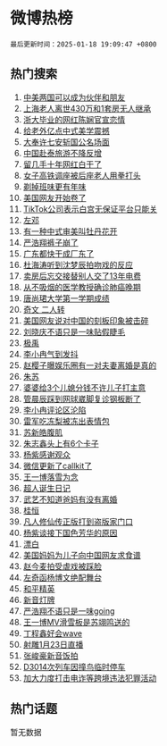 # 微博热榜

`最后更新时间：2025-01-18 19:09:47 +0800`

## 热门搜索

1. [中美两国可以成为伙伴和朋友](https://m.weibo.cn/search?containerid=100103type%3D1%26t%3D10%26q%3D%23%E4%B8%AD%E7%BE%8E%E4%B8%A4%E5%9B%BD%E5%8F%AF%E4%BB%A5%E6%88%90%E4%B8%BA%E4%BC%99%E4%BC%B4%E5%92%8C%E6%9C%8B%E5%8F%8B%23&stream_entry_id=51&isnewpage=1&extparam=seat%3D1%26cate%3D10103%26dgr%3D0%26filter_type%3Drealtimehot%26stream_entry_id%3D51%26c_type%3D51%26q%3D%2523%25E4%25B8%25AD%25E7%25BE%258E%25E4%25B8%25A4%25E5%259B%25BD%25E5%258F%25AF%25E4%25BB%25A5%25E6%2588%2590%25E4%25B8%25BA%25E4%25BC%2599%25E4%25BC%25B4%25E5%2592%258C%25E6%259C%258B%25E5%258F%258B%2523%26pos%3D0%26display_time%3D1737198586%26pre_seqid%3D17371985860850118870776)
1. [上海老人离世430万和1套房无人继承](https://m.weibo.cn/search?containerid=100103type%3D1%26t%3D10%26q%3D%23%E4%B8%8A%E6%B5%B7%E8%80%81%E4%BA%BA%E7%A6%BB%E4%B8%96430%E4%B8%87%E5%92%8C1%E5%A5%97%E6%88%BF%E6%97%A0%E4%BA%BA%E7%BB%A7%E6%89%BF%23&stream_entry_id=31&isnewpage=1&extparam=seat%3D1%26dgr%3D0%26realpos%3D1%26c_type%3D31%26flag%3D2%26pos%3D0%26cate%3D5001%26lcate%3D5001%26stream_entry_id%3D31%26band_rank%3D1%26q%3D%2523%25E4%25B8%258A%25E6%25B5%25B7%25E8%2580%2581%25E4%25BA%25BA%25E7%25A6%25BB%25E4%25B8%2596430%25E4%25B8%2587%25E5%2592%258C1%25E5%25A5%2597%25E6%2588%25BF%25E6%2597%25A0%25E4%25BA%25BA%25E7%25BB%25A7%25E6%2589%25BF%2523%26filter_type%3Drealtimehot%26display_time%3D1737198586%26pre_seqid%3D17371985860850118870776)
1. [浙大毕业的网红陈娴官宣恋情](https://m.weibo.cn/search?containerid=100103type%3D1%26t%3D10%26q%3D%23%E6%B5%99%E5%A4%A7%E6%AF%95%E4%B8%9A%E7%9A%84%E7%BD%91%E7%BA%A2%E9%99%88%E5%A8%B4%E5%AE%98%E5%AE%A3%E6%81%8B%E6%83%85%23&stream_entry_id=31&isnewpage=1&extparam=seat%3D1%26dgr%3D0%26realpos%3D2%26c_type%3D31%26flag%3D1%26pos%3D1%26cate%3D5001%26lcate%3D5001%26stream_entry_id%3D31%26band_rank%3D2%26q%3D%2523%25E6%25B5%2599%25E5%25A4%25A7%25E6%25AF%2595%25E4%25B8%259A%25E7%259A%2584%25E7%25BD%2591%25E7%25BA%25A2%25E9%2599%2588%25E5%25A8%25B4%25E5%25AE%2598%25E5%25AE%25A3%25E6%2581%258B%25E6%2583%2585%2523%26filter_type%3Drealtimehot%26display_time%3D1737198586%26pre_seqid%3D17371985860850118870776)
1. [给老外亿点中式美学震撼](https://m.weibo.cn/search?containerid=100103type%3D1%26t%3D10%26q%3D%23%E7%BB%99%E8%80%81%E5%A4%96%E4%BA%BF%E7%82%B9%E4%B8%AD%E5%BC%8F%E7%BE%8E%E5%AD%A6%E9%9C%87%E6%92%BC%23&stream_entry_id=31&isnewpage=1&extparam=seat%3D1%26dgr%3D0%26realpos%3D3%26c_type%3D31%26flag%3D0%26pos%3D2%26cate%3D5001%26lcate%3D5001%26stream_entry_id%3D31%26band_rank%3D3%26q%3D%2523%25E7%25BB%2599%25E8%2580%2581%25E5%25A4%2596%25E4%25BA%25BF%25E7%2582%25B9%25E4%25B8%25AD%25E5%25BC%258F%25E7%25BE%258E%25E5%25AD%25A6%25E9%259C%2587%25E6%2592%25BC%2523%26filter_type%3Drealtimehot%26display_time%3D1737198586%26pre_seqid%3D17371985860850118870776)
1. [大奉许七安斩国公名场面](https://m.weibo.cn/search?containerid=100103type%3D1%26t%3D10%26q%3D%23%E5%A4%A7%E5%A5%89%E8%AE%B8%E4%B8%83%E5%AE%89%E6%96%A9%E5%9B%BD%E5%85%AC%E5%90%8D%E5%9C%BA%E9%9D%A2%23&stream_entry_id=31&isnewpage=1&extparam=seat%3D1%26dgr%3D0%26adid%3D273203%26filter_type%3Drealtimehot%26c_type%3D31%26band_rank%3D4%26cate%3D5001%26lcate%3D5001%26is_ad_pos%3D1%26stream_entry_id%3D31%26q%3D%2523%25E5%25A4%25A7%25E5%25A5%2589%25E8%25AE%25B8%25E4%25B8%2583%25E5%25AE%2589%25E6%2596%25A9%25E5%259B%25BD%25E5%2585%25AC%25E5%2590%258D%25E5%259C%25BA%25E9%259D%25A2%2523%26pos%3D3%26display_time%3D1737198586%26pre_seqid%3D17371985860850118870776)
1. [中国赴泰旅游不降反增](https://m.weibo.cn/search?containerid=100103type%3D1%26t%3D10%26q%3D%23%E4%B8%AD%E5%9B%BD%E8%B5%B4%E6%B3%B0%E6%97%85%E6%B8%B8%E4%B8%8D%E9%99%8D%E5%8F%8D%E5%A2%9E%23&stream_entry_id=31&isnewpage=1&extparam=seat%3D1%26dgr%3D0%26realpos%3D4%26c_type%3D31%26flag%3D2%26pos%3D4%26cate%3D5001%26lcate%3D5001%26stream_entry_id%3D31%26band_rank%3D4%26q%3D%2523%25E4%25B8%25AD%25E5%259B%25BD%25E8%25B5%25B4%25E6%25B3%25B0%25E6%2597%2585%25E6%25B8%25B8%25E4%25B8%258D%25E9%2599%258D%25E5%258F%258D%25E5%25A2%259E%2523%26filter_type%3Drealtimehot%26display_time%3D1737198586%26pre_seqid%3D17371985860850118870776)
1. [留几手十年网红白干了](https://m.weibo.cn/search?containerid=100103type%3D1%26t%3D10%26q%3D%E7%95%99%E5%87%A0%E6%89%8B%E5%8D%81%E5%B9%B4%E7%BD%91%E7%BA%A2%E7%99%BD%E5%B9%B2%E4%BA%86&stream_entry_id=31&isnewpage=1&extparam=seat%3D1%26dgr%3D0%26realpos%3D5%26c_type%3D31%26flag%3D2%26pos%3D5%26cate%3D5001%26lcate%3D5001%26stream_entry_id%3D31%26band_rank%3D5%26q%3D%25E7%2595%2599%25E5%2587%25A0%25E6%2589%258B%25E5%258D%2581%25E5%25B9%25B4%25E7%25BD%2591%25E7%25BA%25A2%25E7%2599%25BD%25E5%25B9%25B2%25E4%25BA%2586%26filter_type%3Drealtimehot%26display_time%3D1737198586%26pre_seqid%3D17371985860850118870776)
1. [女子高铁调座被后座老人用拳打头](https://m.weibo.cn/search?containerid=100103type%3D1%26t%3D10%26q%3D%23%E5%A5%B3%E5%AD%90%E9%AB%98%E9%93%81%E8%B0%83%E5%BA%A7%E8%A2%AB%E5%90%8E%E5%BA%A7%E8%80%81%E4%BA%BA%E7%94%A8%E6%8B%B3%E6%89%93%E5%A4%B4%23&stream_entry_id=31&isnewpage=1&extparam=seat%3D1%26dgr%3D0%26realpos%3D6%26c_type%3D31%26flag%3D0%26pos%3D6%26cate%3D5001%26lcate%3D5001%26stream_entry_id%3D31%26band_rank%3D6%26q%3D%2523%25E5%25A5%25B3%25E5%25AD%2590%25E9%25AB%2598%25E9%2593%2581%25E8%25B0%2583%25E5%25BA%25A7%25E8%25A2%25AB%25E5%2590%258E%25E5%25BA%25A7%25E8%2580%2581%25E4%25BA%25BA%25E7%2594%25A8%25E6%258B%25B3%25E6%2589%2593%25E5%25A4%25B4%2523%26filter_type%3Drealtimehot%26display_time%3D1737198586%26pre_seqid%3D17371985860850118870776)
1. [剃掉班味更有年味](https://m.weibo.cn/search?containerid=100103type%3D1%26t%3D10%26q%3D%23%E5%89%83%E6%8E%89%E7%8F%AD%E5%91%B3%E6%9B%B4%E6%9C%89%E5%B9%B4%E5%91%B3%23&stream_entry_id=31&isnewpage=1&extparam=seat%3D1%26dgr%3D0%26adid%3D272777%26filter_type%3Drealtimehot%26c_type%3D31%26band_rank%3D7%26cate%3D5001%26lcate%3D5001%26is_ad_pos%3D1%26stream_entry_id%3D31%26pos%3D7%26q%3D%2523%25E5%2589%2583%25E6%258E%2589%25E7%258F%25AD%25E5%2591%25B3%25E6%259B%25B4%25E6%259C%2589%25E5%25B9%25B4%25E5%2591%25B3%2523%26topic_ad%3D1%26display_time%3D1737198586%26pre_seqid%3D17371985860850118870776)
1. [美国网友开始卷了](https://m.weibo.cn/search?containerid=100103type%3D1%26t%3D10%26q%3D%23%E7%BE%8E%E5%9B%BD%E7%BD%91%E5%8F%8B%E5%BC%80%E5%A7%8B%E5%8D%B7%E4%BA%86%23&stream_entry_id=31&isnewpage=1&extparam=seat%3D1%26dgr%3D0%26realpos%3D7%26c_type%3D31%26flag%3D0%26pos%3D8%26cate%3D5001%26lcate%3D5001%26stream_entry_id%3D31%26band_rank%3D7%26q%3D%2523%25E7%25BE%258E%25E5%259B%25BD%25E7%25BD%2591%25E5%258F%258B%25E5%25BC%2580%25E5%25A7%258B%25E5%258D%25B7%25E4%25BA%2586%2523%26filter_type%3Drealtimehot%26display_time%3D1737198586%26pre_seqid%3D17371985860850118870776)
1. [TikTok公司表示白宫无保证平台只能关](https://m.weibo.cn/search?containerid=100103type%3D1%26t%3D10%26q%3D%23TikTok%E5%85%AC%E5%8F%B8%E8%A1%A8%E7%A4%BA%E7%99%BD%E5%AE%AB%E6%97%A0%E4%BF%9D%E8%AF%81%E5%B9%B3%E5%8F%B0%E5%8F%AA%E8%83%BD%E5%85%B3%23&stream_entry_id=31&isnewpage=1&extparam=seat%3D1%26dgr%3D0%26realpos%3D8%26c_type%3D31%26flag%3D0%26pos%3D9%26cate%3D5001%26lcate%3D5001%26stream_entry_id%3D31%26band_rank%3D8%26q%3D%2523TikTok%25E5%2585%25AC%25E5%258F%25B8%25E8%25A1%25A8%25E7%25A4%25BA%25E7%2599%25BD%25E5%25AE%25AB%25E6%2597%25A0%25E4%25BF%259D%25E8%25AF%2581%25E5%25B9%25B3%25E5%258F%25B0%25E5%258F%25AA%25E8%2583%25BD%25E5%2585%25B3%2523%26filter_type%3Drealtimehot%26display_time%3D1737198586%26pre_seqid%3D17371985860850118870776)
1. [左邓](https://m.weibo.cn/search?containerid=100103type%3D1%26t%3D10%26q%3D%E5%B7%A6%E9%82%93&stream_entry_id=31&isnewpage=1&extparam=seat%3D1%26dgr%3D0%26realpos%3D9%26c_type%3D31%26flag%3D1%26pos%3D10%26cate%3D5001%26lcate%3D5001%26stream_entry_id%3D31%26band_rank%3D9%26q%3D%25E5%25B7%25A6%25E9%2582%2593%26filter_type%3Drealtimehot%26display_time%3D1737198586%26pre_seqid%3D17371985860850118870776)
1. [有一种中式审美叫牡丹花开](https://m.weibo.cn/search?containerid=100103type%3D1%26t%3D10%26q%3D%23%E6%9C%89%E4%B8%80%E7%A7%8D%E4%B8%AD%E5%BC%8F%E5%AE%A1%E7%BE%8E%E5%8F%AB%E7%89%A1%E4%B8%B9%E8%8A%B1%E5%BC%80%23&stream_entry_id=31&isnewpage=1&extparam=seat%3D1%26dgr%3D0%26realpos%3D10%26c_type%3D31%26flag%3D0%26pos%3D11%26cate%3D5001%26lcate%3D5001%26stream_entry_id%3D31%26band_rank%3D10%26q%3D%2523%25E6%259C%2589%25E4%25B8%2580%25E7%25A7%258D%25E4%25B8%25AD%25E5%25BC%258F%25E5%25AE%25A1%25E7%25BE%258E%25E5%258F%25AB%25E7%2589%25A1%25E4%25B8%25B9%25E8%258A%25B1%25E5%25BC%2580%2523%26filter_type%3Drealtimehot%26display_time%3D1737198586%26pre_seqid%3D17371985860850118870776)
1. [严浩翔裤子崩了](https://m.weibo.cn/search?containerid=100103type%3D1%26t%3D10%26q%3D%23%E4%B8%A5%E6%B5%A9%E7%BF%94%E8%A3%A4%E5%AD%90%E5%B4%A9%E4%BA%86%23&stream_entry_id=31&isnewpage=1&extparam=seat%3D1%26dgr%3D0%26realpos%3D11%26c_type%3D31%26flag%3D2%26pos%3D12%26cate%3D5001%26lcate%3D5001%26stream_entry_id%3D31%26band_rank%3D11%26q%3D%2523%25E4%25B8%25A5%25E6%25B5%25A9%25E7%25BF%2594%25E8%25A3%25A4%25E5%25AD%2590%25E5%25B4%25A9%25E4%25BA%2586%2523%26filter_type%3Drealtimehot%26display_time%3D1737198586%26pre_seqid%3D17371985860850118870776)
1. [广东都快干成厂东了](https://m.weibo.cn/search?containerid=100103type%3D1%26t%3D10%26q%3D%23%E5%B9%BF%E4%B8%9C%E9%83%BD%E5%BF%AB%E5%B9%B2%E6%88%90%E5%8E%82%E4%B8%9C%E4%BA%86%23&stream_entry_id=31&isnewpage=1&extparam=seat%3D1%26dgr%3D0%26realpos%3D12%26c_type%3D31%26flag%3D0%26pos%3D13%26cate%3D5001%26lcate%3D5001%26stream_entry_id%3D31%26band_rank%3D12%26q%3D%2523%25E5%25B9%25BF%25E4%25B8%259C%25E9%2583%25BD%25E5%25BF%25AB%25E5%25B9%25B2%25E6%2588%2590%25E5%258E%2582%25E4%25B8%259C%25E4%25BA%2586%2523%26filter_type%3Drealtimehot%26display_time%3D1737198586%26pre_seqid%3D17371985860850118870776)
1. [杜海涛听到沈梦辰拍吻戏的反应](https://m.weibo.cn/search?containerid=100103type%3D1%26t%3D10%26q%3D%E6%9D%9C%E6%B5%B7%E6%B6%9B%E5%90%AC%E5%88%B0%E6%B2%88%E6%A2%A6%E8%BE%B0%E6%8B%8D%E5%90%BB%E6%88%8F%E7%9A%84%E5%8F%8D%E5%BA%94&stream_entry_id=31&isnewpage=1&extparam=seat%3D1%26dgr%3D0%26realpos%3D13%26c_type%3D31%26flag%3D0%26pos%3D14%26cate%3D5001%26lcate%3D5001%26stream_entry_id%3D31%26band_rank%3D13%26q%3D%25E6%259D%259C%25E6%25B5%25B7%25E6%25B6%259B%25E5%2590%25AC%25E5%2588%25B0%25E6%25B2%2588%25E6%25A2%25A6%25E8%25BE%25B0%25E6%258B%258D%25E5%2590%25BB%25E6%2588%258F%25E7%259A%2584%25E5%258F%258D%25E5%25BA%2594%26filter_type%3Drealtimehot%26display_time%3D1737198586%26pre_seqid%3D17371985860850118870776)
1. [卖房后忘交接替别人交了13年电费](https://m.weibo.cn/search?containerid=100103type%3D1%26t%3D10%26q%3D%23%E5%8D%96%E6%88%BF%E5%90%8E%E5%BF%98%E4%BA%A4%E6%8E%A5%E6%9B%BF%E5%88%AB%E4%BA%BA%E4%BA%A4%E4%BA%8613%E5%B9%B4%E7%94%B5%E8%B4%B9%23&stream_entry_id=31&isnewpage=1&extparam=seat%3D1%26dgr%3D0%26realpos%3D14%26c_type%3D31%26flag%3D0%26pos%3D15%26cate%3D5001%26lcate%3D5001%26stream_entry_id%3D31%26band_rank%3D14%26q%3D%2523%25E5%258D%2596%25E6%2588%25BF%25E5%2590%258E%25E5%25BF%2598%25E4%25BA%25A4%25E6%258E%25A5%25E6%259B%25BF%25E5%2588%25AB%25E4%25BA%25BA%25E4%25BA%25A4%25E4%25BA%258613%25E5%25B9%25B4%25E7%2594%25B5%25E8%25B4%25B9%2523%26filter_type%3Drealtimehot%26display_time%3D1737198586%26pre_seqid%3D17371985860850118870776)
1. [从不吸烟的医学教授确诊肺癌晚期](https://m.weibo.cn/search?containerid=100103type%3D1%26t%3D10%26q%3D%23%E4%BB%8E%E4%B8%8D%E5%90%B8%E7%83%9F%E7%9A%84%E5%8C%BB%E5%AD%A6%E6%95%99%E6%8E%88%E7%A1%AE%E8%AF%8A%E8%82%BA%E7%99%8C%E6%99%9A%E6%9C%9F%23&stream_entry_id=31&isnewpage=1&extparam=seat%3D1%26dgr%3D0%26realpos%3D15%26c_type%3D31%26flag%3D0%26pos%3D16%26cate%3D5001%26lcate%3D5001%26stream_entry_id%3D31%26band_rank%3D15%26q%3D%2523%25E4%25BB%258E%25E4%25B8%258D%25E5%2590%25B8%25E7%2583%259F%25E7%259A%2584%25E5%258C%25BB%25E5%25AD%25A6%25E6%2595%2599%25E6%258E%2588%25E7%25A1%25AE%25E8%25AF%258A%25E8%2582%25BA%25E7%2599%258C%25E6%2599%259A%25E6%259C%259F%2523%26filter_type%3Drealtimehot%26display_time%3D1737198586%26pre_seqid%3D17371985860850118870776)
1. [唐尚珺大学第一学期成绩](https://m.weibo.cn/search?containerid=100103type%3D1%26t%3D10%26q%3D%23%E5%94%90%E5%B0%9A%E7%8F%BA%E5%A4%A7%E5%AD%A6%E7%AC%AC%E4%B8%80%E5%AD%A6%E6%9C%9F%E6%88%90%E7%BB%A9%23&stream_entry_id=31&isnewpage=1&extparam=seat%3D1%26dgr%3D0%26realpos%3D16%26c_type%3D31%26flag%3D1%26pos%3D17%26cate%3D5001%26lcate%3D5001%26stream_entry_id%3D31%26band_rank%3D16%26q%3D%2523%25E5%2594%2590%25E5%25B0%259A%25E7%258F%25BA%25E5%25A4%25A7%25E5%25AD%25A6%25E7%25AC%25AC%25E4%25B8%2580%25E5%25AD%25A6%25E6%259C%259F%25E6%2588%2590%25E7%25BB%25A9%2523%26filter_type%3Drealtimehot%26display_time%3D1737198586%26pre_seqid%3D17371985860850118870776)
1. [奇文 二人转](https://m.weibo.cn/search?containerid=100103type%3D1%26t%3D10%26q%3D%E5%A5%87%E6%96%87+%E4%BA%8C%E4%BA%BA%E8%BD%AC&stream_entry_id=31&isnewpage=1&extparam=seat%3D1%26dgr%3D0%26realpos%3D17%26c_type%3D31%26flag%3D1%26pos%3D18%26cate%3D5001%26lcate%3D5001%26stream_entry_id%3D31%26band_rank%3D17%26q%3D%25E5%25A5%2587%25E6%2596%2587%2520%25E4%25BA%258C%25E4%25BA%25BA%25E8%25BD%25AC%26filter_type%3Drealtimehot%26display_time%3D1737198586%26pre_seqid%3D17371985860850118870776)
1. [美国网友说对中国的刻板印象被击碎](https://m.weibo.cn/search?containerid=100103type%3D1%26t%3D10%26q%3D%23%E7%BE%8E%E5%9B%BD%E7%BD%91%E5%8F%8B%E8%AF%B4%E5%AF%B9%E4%B8%AD%E5%9B%BD%E7%9A%84%E5%88%BB%E6%9D%BF%E5%8D%B0%E8%B1%A1%E8%A2%AB%E5%87%BB%E7%A2%8E%23&stream_entry_id=31&isnewpage=1&extparam=seat%3D1%26dgr%3D0%26realpos%3D18%26c_type%3D31%26flag%3D0%26pos%3D19%26cate%3D5001%26lcate%3D5001%26stream_entry_id%3D31%26band_rank%3D18%26q%3D%2523%25E7%25BE%258E%25E5%259B%25BD%25E7%25BD%2591%25E5%258F%258B%25E8%25AF%25B4%25E5%25AF%25B9%25E4%25B8%25AD%25E5%259B%25BD%25E7%259A%2584%25E5%2588%25BB%25E6%259D%25BF%25E5%258D%25B0%25E8%25B1%25A1%25E8%25A2%25AB%25E5%2587%25BB%25E7%25A2%258E%2523%26filter_type%3Drealtimehot%26display_time%3D1737198586%26pre_seqid%3D17371985860850118870776)
1. [刘晓庆不语只是一味贴假睫毛](https://m.weibo.cn/search?containerid=100103type%3D1%26t%3D10%26q%3D%23%E5%88%98%E6%99%93%E5%BA%86%E4%B8%8D%E8%AF%AD%E5%8F%AA%E6%98%AF%E4%B8%80%E5%91%B3%E8%B4%B4%E5%81%87%E7%9D%AB%E6%AF%9B%23&stream_entry_id=31&isnewpage=1&extparam=seat%3D1%26dgr%3D0%26realpos%3D19%26c_type%3D31%26flag%3D0%26pos%3D20%26cate%3D5001%26lcate%3D5001%26stream_entry_id%3D31%26band_rank%3D19%26q%3D%2523%25E5%2588%2598%25E6%2599%2593%25E5%25BA%2586%25E4%25B8%258D%25E8%25AF%25AD%25E5%258F%25AA%25E6%2598%25AF%25E4%25B8%2580%25E5%2591%25B3%25E8%25B4%25B4%25E5%2581%2587%25E7%259D%25AB%25E6%25AF%259B%2523%26filter_type%3Drealtimehot%26display_time%3D1737198586%26pre_seqid%3D17371985860850118870776)
1. [极禹](https://m.weibo.cn/search?containerid=100103type%3D1%26t%3D10%26q%3D%E6%9E%81%E7%A6%B9&stream_entry_id=31&isnewpage=1&extparam=seat%3D1%26dgr%3D0%26realpos%3D20%26c_type%3D31%26flag%3D1%26pos%3D21%26cate%3D5001%26lcate%3D5001%26stream_entry_id%3D31%26band_rank%3D20%26q%3D%25E6%259E%2581%25E7%25A6%25B9%26filter_type%3Drealtimehot%26display_time%3D1737198586%26pre_seqid%3D17371985860850118870776)
1. [李小冉气到发抖](https://m.weibo.cn/search?containerid=100103type%3D1%26t%3D10%26q%3D%23%E6%9D%8E%E5%B0%8F%E5%86%89%E6%B0%94%E5%88%B0%E5%8F%91%E6%8A%96%23&stream_entry_id=31&isnewpage=1&extparam=seat%3D1%26dgr%3D0%26realpos%3D21%26c_type%3D31%26flag%3D2%26pos%3D22%26cate%3D5001%26lcate%3D5001%26stream_entry_id%3D31%26band_rank%3D21%26q%3D%2523%25E6%259D%258E%25E5%25B0%258F%25E5%2586%2589%25E6%25B0%2594%25E5%2588%25B0%25E5%258F%2591%25E6%258A%2596%2523%26filter_type%3Drealtimehot%26display_time%3D1737198586%26pre_seqid%3D17371985860850118870776)
1. [赵樱子曝娱乐圈有一对夫妻离婚是真的](https://m.weibo.cn/search?containerid=100103type%3D1%26t%3D10%26q%3D%23%E8%B5%B5%E6%A8%B1%E5%AD%90%E6%9B%9D%E5%A8%B1%E4%B9%90%E5%9C%88%E6%9C%89%E4%B8%80%E5%AF%B9%E5%A4%AB%E5%A6%BB%E7%A6%BB%E5%A9%9A%E6%98%AF%E7%9C%9F%E7%9A%84%23&stream_entry_id=31&isnewpage=1&extparam=seat%3D1%26dgr%3D0%26realpos%3D22%26c_type%3D31%26flag%3D2%26pos%3D23%26cate%3D5001%26lcate%3D5001%26stream_entry_id%3D31%26band_rank%3D22%26q%3D%2523%25E8%25B5%25B5%25E6%25A8%25B1%25E5%25AD%2590%25E6%259B%259D%25E5%25A8%25B1%25E4%25B9%2590%25E5%259C%2588%25E6%259C%2589%25E4%25B8%2580%25E5%25AF%25B9%25E5%25A4%25AB%25E5%25A6%25BB%25E7%25A6%25BB%25E5%25A9%259A%25E6%2598%25AF%25E7%259C%259F%25E7%259A%2584%2523%26filter_type%3Drealtimehot%26display_time%3D1737198586%26pre_seqid%3D17371985860850118870776)
1. [朱苏](https://m.weibo.cn/search?containerid=100103type%3D1%26t%3D10%26q%3D%E6%9C%B1%E8%8B%8F&stream_entry_id=31&isnewpage=1&extparam=seat%3D1%26dgr%3D0%26realpos%3D23%26c_type%3D31%26flag%3D1%26pos%3D24%26cate%3D5001%26lcate%3D5001%26stream_entry_id%3D31%26band_rank%3D23%26q%3D%25E6%259C%25B1%25E8%258B%258F%26filter_type%3Drealtimehot%26display_time%3D1737198586%26pre_seqid%3D17371985860850118870776)
1. [婆婆给3个儿媳分钱不许儿子打主意](https://m.weibo.cn/search?containerid=100103type%3D1%26t%3D10%26q%3D%23%E5%A9%86%E5%A9%86%E7%BB%993%E4%B8%AA%E5%84%BF%E5%AA%B3%E5%88%86%E9%92%B1%E4%B8%8D%E8%AE%B8%E5%84%BF%E5%AD%90%E6%89%93%E4%B8%BB%E6%84%8F%23&stream_entry_id=31&isnewpage=1&extparam=seat%3D1%26dgr%3D0%26realpos%3D24%26c_type%3D31%26flag%3D0%26pos%3D25%26cate%3D5001%26lcate%3D5001%26stream_entry_id%3D31%26band_rank%3D24%26q%3D%2523%25E5%25A9%2586%25E5%25A9%2586%25E7%25BB%25993%25E4%25B8%25AA%25E5%2584%25BF%25E5%25AA%25B3%25E5%2588%2586%25E9%2592%25B1%25E4%25B8%258D%25E8%25AE%25B8%25E5%2584%25BF%25E5%25AD%2590%25E6%2589%2593%25E4%25B8%25BB%25E6%2584%258F%2523%26filter_type%3Drealtimehot%26display_time%3D1737198586%26pre_seqid%3D17371985860850118870776)
1. [管晨辰踩到网球崴脚复诊钢板断了](https://m.weibo.cn/search?containerid=100103type%3D1%26t%3D10%26q%3D%23%E7%AE%A1%E6%99%A8%E8%BE%B0%E8%B8%A9%E5%88%B0%E7%BD%91%E7%90%83%E5%B4%B4%E8%84%9A%E5%A4%8D%E8%AF%8A%E9%92%A2%E6%9D%BF%E6%96%AD%E4%BA%86%23&stream_entry_id=31&isnewpage=1&extparam=seat%3D1%26dgr%3D0%26realpos%3D25%26c_type%3D31%26flag%3D1%26pos%3D26%26cate%3D5001%26lcate%3D5001%26stream_entry_id%3D31%26band_rank%3D25%26q%3D%2523%25E7%25AE%25A1%25E6%2599%25A8%25E8%25BE%25B0%25E8%25B8%25A9%25E5%2588%25B0%25E7%25BD%2591%25E7%2590%2583%25E5%25B4%25B4%25E8%2584%259A%25E5%25A4%258D%25E8%25AF%258A%25E9%2592%25A2%25E6%259D%25BF%25E6%2596%25AD%25E4%25BA%2586%2523%26filter_type%3Drealtimehot%26display_time%3D1737198586%26pre_seqid%3D17371985860850118870776)
1. [李小冉评论区沦陷](https://m.weibo.cn/search?containerid=100103type%3D1%26t%3D10%26q%3D%23%E6%9D%8E%E5%B0%8F%E5%86%89%E8%AF%84%E8%AE%BA%E5%8C%BA%E6%B2%A6%E9%99%B7%23&stream_entry_id=31&isnewpage=1&extparam=seat%3D1%26dgr%3D0%26realpos%3D26%26c_type%3D31%26flag%3D0%26pos%3D27%26cate%3D5001%26lcate%3D5001%26stream_entry_id%3D31%26band_rank%3D26%26q%3D%2523%25E6%259D%258E%25E5%25B0%258F%25E5%2586%2589%25E8%25AF%2584%25E8%25AE%25BA%25E5%258C%25BA%25E6%25B2%25A6%25E9%2599%25B7%2523%26filter_type%3Drealtimehot%26display_time%3D1737198586%26pre_seqid%3D17371985860850118870776)
1. [雷军吃冻梨被冻出表情包](https://m.weibo.cn/search?containerid=100103type%3D1%26t%3D10%26q%3D%23%E9%9B%B7%E5%86%9B%E5%90%83%E5%86%BB%E6%A2%A8%E8%A2%AB%E5%86%BB%E5%87%BA%E8%A1%A8%E6%83%85%E5%8C%85%23&stream_entry_id=31&isnewpage=1&extparam=seat%3D1%26dgr%3D0%26realpos%3D27%26c_type%3D31%26flag%3D0%26pos%3D28%26cate%3D5001%26lcate%3D5001%26stream_entry_id%3D31%26band_rank%3D27%26q%3D%2523%25E9%259B%25B7%25E5%2586%259B%25E5%2590%2583%25E5%2586%25BB%25E6%25A2%25A8%25E8%25A2%25AB%25E5%2586%25BB%25E5%2587%25BA%25E8%25A1%25A8%25E6%2583%2585%25E5%258C%2585%2523%26filter_type%3Drealtimehot%26display_time%3D1737198586%26pre_seqid%3D17371985860850118870776)
1. [苏新皓腹肌](https://m.weibo.cn/search?containerid=100103type%3D1%26t%3D10%26q%3D%23%E8%8B%8F%E6%96%B0%E7%9A%93%E8%85%B9%E8%82%8C%23&stream_entry_id=31&isnewpage=1&extparam=seat%3D1%26dgr%3D0%26realpos%3D28%26c_type%3D31%26flag%3D1%26pos%3D29%26cate%3D5001%26lcate%3D5001%26stream_entry_id%3D31%26band_rank%3D28%26q%3D%2523%25E8%258B%258F%25E6%2596%25B0%25E7%259A%2593%25E8%2585%25B9%25E8%2582%258C%2523%26filter_type%3Drealtimehot%26display_time%3D1737198586%26pre_seqid%3D17371985860850118870776)
1. [朱志鑫头上有6个卡子](https://m.weibo.cn/search?containerid=100103type%3D1%26t%3D10%26q%3D%E6%9C%B1%E5%BF%97%E9%91%AB%E5%A4%B4%E4%B8%8A%E6%9C%896%E4%B8%AA%E5%8D%A1%E5%AD%90&stream_entry_id=31&isnewpage=1&extparam=seat%3D1%26dgr%3D0%26realpos%3D29%26c_type%3D31%26flag%3D1%26pos%3D30%26cate%3D5001%26lcate%3D5001%26stream_entry_id%3D31%26band_rank%3D29%26q%3D%25E6%259C%25B1%25E5%25BF%2597%25E9%2591%25AB%25E5%25A4%25B4%25E4%25B8%258A%25E6%259C%25896%25E4%25B8%25AA%25E5%258D%25A1%25E5%25AD%2590%26filter_type%3Drealtimehot%26display_time%3D1737198586%26pre_seqid%3D17371985860850118870776)
1. [杨紫感谢观众](https://m.weibo.cn/search?containerid=100103type%3D1%26t%3D10%26q%3D%23%E6%9D%A8%E7%B4%AB%E6%84%9F%E8%B0%A2%E8%A7%82%E4%BC%97%23&stream_entry_id=31&isnewpage=1&extparam=seat%3D1%26dgr%3D0%26realpos%3D30%26c_type%3D31%26flag%3D1%26pos%3D31%26cate%3D5001%26lcate%3D5001%26stream_entry_id%3D31%26band_rank%3D30%26q%3D%2523%25E6%259D%25A8%25E7%25B4%25AB%25E6%2584%259F%25E8%25B0%25A2%25E8%25A7%2582%25E4%25BC%2597%2523%26filter_type%3Drealtimehot%26display_time%3D1737198586%26pre_seqid%3D17371985860850118870776)
1. [微信更新了callkit了](https://m.weibo.cn/search?containerid=100103type%3D1%26t%3D10%26q%3D%23%E5%BE%AE%E4%BF%A1%E6%9B%B4%E6%96%B0%E4%BA%86callkit%E4%BA%86%23&stream_entry_id=31&isnewpage=1&extparam=seat%3D1%26dgr%3D0%26realpos%3D31%26c_type%3D31%26flag%3D0%26pos%3D32%26cate%3D5001%26lcate%3D5001%26stream_entry_id%3D31%26band_rank%3D31%26q%3D%2523%25E5%25BE%25AE%25E4%25BF%25A1%25E6%259B%25B4%25E6%2596%25B0%25E4%25BA%2586callkit%25E4%25BA%2586%2523%26filter_type%3Drealtimehot%26display_time%3D1737198586%26pre_seqid%3D17371985860850118870776)
1. [王一博落雪为念](https://m.weibo.cn/search?containerid=100103type%3D1%26t%3D10%26q%3D%23%E7%8E%8B%E4%B8%80%E5%8D%9A%E8%90%BD%E9%9B%AA%E4%B8%BA%E5%BF%B5%23&stream_entry_id=31&isnewpage=1&extparam=seat%3D1%26dgr%3D0%26realpos%3D32%26c_type%3D31%26flag%3D1%26pos%3D33%26cate%3D5001%26lcate%3D5001%26stream_entry_id%3D31%26band_rank%3D32%26q%3D%2523%25E7%258E%258B%25E4%25B8%2580%25E5%258D%259A%25E8%2590%25BD%25E9%259B%25AA%25E4%25B8%25BA%25E5%25BF%25B5%2523%26filter_type%3Drealtimehot%26display_time%3D1737198586%26pre_seqid%3D17371985860850118870776)
1. [超人诞生日记](https://m.weibo.cn/search?containerid=100103type%3D1%26t%3D10%26q%3D%E8%B6%85%E4%BA%BA%E8%AF%9E%E7%94%9F%E6%97%A5%E8%AE%B0&stream_entry_id=31&isnewpage=1&extparam=seat%3D1%26dgr%3D0%26realpos%3D33%26c_type%3D31%26flag%3D0%26pos%3D34%26cate%3D5001%26lcate%3D5001%26stream_entry_id%3D31%26band_rank%3D33%26q%3D%25E8%25B6%2585%25E4%25BA%25BA%25E8%25AF%259E%25E7%2594%259F%25E6%2597%25A5%25E8%25AE%25B0%26filter_type%3Drealtimehot%26display_time%3D1737198586%26pre_seqid%3D17371985860850118870776)
1. [武艺不知道爸妈有没有离婚](https://m.weibo.cn/search?containerid=100103type%3D1%26t%3D10%26q%3D%E6%AD%A6%E8%89%BA%E4%B8%8D%E7%9F%A5%E9%81%93%E7%88%B8%E5%A6%88%E6%9C%89%E6%B2%A1%E6%9C%89%E7%A6%BB%E5%A9%9A&stream_entry_id=31&isnewpage=1&extparam=seat%3D1%26dgr%3D0%26realpos%3D34%26c_type%3D31%26flag%3D0%26pos%3D35%26cate%3D5001%26lcate%3D5001%26stream_entry_id%3D31%26band_rank%3D34%26q%3D%25E6%25AD%25A6%25E8%2589%25BA%25E4%25B8%258D%25E7%259F%25A5%25E9%2581%2593%25E7%2588%25B8%25E5%25A6%2588%25E6%259C%2589%25E6%25B2%25A1%25E6%259C%2589%25E7%25A6%25BB%25E5%25A9%259A%26filter_type%3Drealtimehot%26display_time%3D1737198586%26pre_seqid%3D17371985860850118870776)
1. [桂恒](https://m.weibo.cn/search?containerid=100103type%3D1%26t%3D10%26q%3D%E6%A1%82%E6%81%92&stream_entry_id=31&isnewpage=1&extparam=seat%3D1%26dgr%3D0%26realpos%3D35%26c_type%3D31%26flag%3D1%26pos%3D36%26cate%3D5001%26lcate%3D5001%26stream_entry_id%3D31%26band_rank%3D35%26q%3D%25E6%25A1%2582%25E6%2581%2592%26filter_type%3Drealtimehot%26display_time%3D1737198586%26pre_seqid%3D17371985860850118870776)
1. [凡人修仙传正版打到盗版家门口](https://m.weibo.cn/search?containerid=100103type%3D1%26t%3D10%26q%3D%E5%87%A1%E4%BA%BA%E4%BF%AE%E4%BB%99%E4%BC%A0%E6%AD%A3%E7%89%88%E6%89%93%E5%88%B0%E7%9B%97%E7%89%88%E5%AE%B6%E9%97%A8%E5%8F%A3&stream_entry_id=31&isnewpage=1&extparam=seat%3D1%26dgr%3D0%26realpos%3D36%26c_type%3D31%26flag%3D1%26pos%3D37%26cate%3D5001%26lcate%3D5001%26stream_entry_id%3D31%26band_rank%3D36%26q%3D%25E5%2587%25A1%25E4%25BA%25BA%25E4%25BF%25AE%25E4%25BB%2599%25E4%25BC%25A0%25E6%25AD%25A3%25E7%2589%2588%25E6%2589%2593%25E5%2588%25B0%25E7%259B%2597%25E7%2589%2588%25E5%25AE%25B6%25E9%2597%25A8%25E5%258F%25A3%26filter_type%3Drealtimehot%26display_time%3D1737198586%26pre_seqid%3D17371985860850118870776)
1. [杨紫谈接下国色芳华的原因](https://m.weibo.cn/search?containerid=100103type%3D1%26t%3D10%26q%3D%23%E6%9D%A8%E7%B4%AB%E8%B0%88%E6%8E%A5%E4%B8%8B%E5%9B%BD%E8%89%B2%E8%8A%B3%E5%8D%8E%E7%9A%84%E5%8E%9F%E5%9B%A0%23&stream_entry_id=31&isnewpage=1&extparam=seat%3D1%26dgr%3D0%26realpos%3D37%26c_type%3D31%26flag%3D0%26pos%3D38%26cate%3D5001%26lcate%3D5001%26stream_entry_id%3D31%26band_rank%3D37%26q%3D%2523%25E6%259D%25A8%25E7%25B4%25AB%25E8%25B0%2588%25E6%258E%25A5%25E4%25B8%258B%25E5%259B%25BD%25E8%2589%25B2%25E8%258A%25B3%25E5%258D%258E%25E7%259A%2584%25E5%258E%259F%25E5%259B%25A0%2523%26filter_type%3Drealtimehot%26display_time%3D1737198586%26pre_seqid%3D17371985860850118870776)
1. [漂白](https://m.weibo.cn/search?containerid=100103type%3D1%26t%3D10%26q%3D%E6%BC%82%E7%99%BD&stream_entry_id=31&isnewpage=1&extparam=seat%3D1%26dgr%3D0%26realpos%3D38%26c_type%3D31%26flag%3D0%26pos%3D39%26cate%3D5001%26lcate%3D5001%26stream_entry_id%3D31%26band_rank%3D38%26q%3D%25E6%25BC%2582%25E7%2599%25BD%26filter_type%3Drealtimehot%26display_time%3D1737198586%26pre_seqid%3D17371985860850118870776)
1. [美国妈妈为儿子向中国网友求食谱](https://m.weibo.cn/search?containerid=100103type%3D1%26t%3D10%26q%3D%23%E7%BE%8E%E5%9B%BD%E5%A6%88%E5%A6%88%E4%B8%BA%E5%84%BF%E5%AD%90%E5%90%91%E4%B8%AD%E5%9B%BD%E7%BD%91%E5%8F%8B%E6%B1%82%E9%A3%9F%E8%B0%B1%23&stream_entry_id=31&isnewpage=1&extparam=seat%3D1%26dgr%3D0%26realpos%3D39%26c_type%3D31%26flag%3D1%26pos%3D40%26cate%3D5001%26lcate%3D5001%26stream_entry_id%3D31%26band_rank%3D39%26q%3D%2523%25E7%25BE%258E%25E5%259B%25BD%25E5%25A6%2588%25E5%25A6%2588%25E4%25B8%25BA%25E5%2584%25BF%25E5%25AD%2590%25E5%2590%2591%25E4%25B8%25AD%25E5%259B%25BD%25E7%25BD%2591%25E5%258F%258B%25E6%25B1%2582%25E9%25A3%259F%25E8%25B0%25B1%2523%26filter_type%3Drealtimehot%26display_time%3D1737198586%26pre_seqid%3D17371985860850118870776)
1. [赵今麦拍受虐戏被踩脸](https://m.weibo.cn/search?containerid=100103type%3D1%26t%3D10%26q%3D%E8%B5%B5%E4%BB%8A%E9%BA%A6%E6%8B%8D%E5%8F%97%E8%99%90%E6%88%8F%E8%A2%AB%E8%B8%A9%E8%84%B8&stream_entry_id=31&isnewpage=1&extparam=seat%3D1%26dgr%3D0%26realpos%3D40%26c_type%3D31%26flag%3D1%26pos%3D41%26cate%3D5001%26lcate%3D5001%26stream_entry_id%3D31%26band_rank%3D40%26q%3D%25E8%25B5%25B5%25E4%25BB%258A%25E9%25BA%25A6%25E6%258B%258D%25E5%258F%2597%25E8%2599%2590%25E6%2588%258F%25E8%25A2%25AB%25E8%25B8%25A9%25E8%2584%25B8%26filter_type%3Drealtimehot%26display_time%3D1737198586%26pre_seqid%3D17371985860850118870776)
1. [左奇函杨博文绝配舞台](https://m.weibo.cn/search?containerid=100103type%3D1%26t%3D10%26q%3D%23%E5%B7%A6%E5%A5%87%E5%87%BD%E6%9D%A8%E5%8D%9A%E6%96%87%E7%BB%9D%E9%85%8D%E8%88%9E%E5%8F%B0%23&stream_entry_id=31&isnewpage=1&extparam=seat%3D1%26dgr%3D0%26realpos%3D41%26c_type%3D31%26flag%3D1%26pos%3D42%26cate%3D5001%26lcate%3D5001%26stream_entry_id%3D31%26band_rank%3D41%26q%3D%2523%25E5%25B7%25A6%25E5%25A5%2587%25E5%2587%25BD%25E6%259D%25A8%25E5%258D%259A%25E6%2596%2587%25E7%25BB%259D%25E9%2585%258D%25E8%2588%259E%25E5%258F%25B0%2523%26filter_type%3Drealtimehot%26display_time%3D1737198586%26pre_seqid%3D17371985860850118870776)
1. [和平精英](https://m.weibo.cn/search?containerid=100103type%3D1%26t%3D10%26q%3D%E5%92%8C%E5%B9%B3%E7%B2%BE%E8%8B%B1&stream_entry_id=31&isnewpage=1&extparam=seat%3D1%26dgr%3D0%26realpos%3D42%26c_type%3D31%26flag%3D1%26pos%3D43%26cate%3D5001%26lcate%3D5001%26stream_entry_id%3D31%26band_rank%3D42%26q%3D%25E5%2592%258C%25E5%25B9%25B3%25E7%25B2%25BE%25E8%258B%25B1%26filter_type%3Drealtimehot%26display_time%3D1737198586%26pre_seqid%3D17371985860850118870776)
1. [新音灯牌](https://m.weibo.cn/search?containerid=100103type%3D1%26t%3D10%26q%3D%E6%96%B0%E9%9F%B3%E7%81%AF%E7%89%8C&stream_entry_id=31&isnewpage=1&extparam=seat%3D1%26dgr%3D0%26realpos%3D43%26c_type%3D31%26flag%3D0%26pos%3D44%26cate%3D5001%26lcate%3D5001%26stream_entry_id%3D31%26band_rank%3D43%26q%3D%25E6%2596%25B0%25E9%259F%25B3%25E7%2581%25AF%25E7%2589%258C%26filter_type%3Drealtimehot%26display_time%3D1737198586%26pre_seqid%3D17371985860850118870776)
1. [严浩翔不语只是一味going](https://m.weibo.cn/search?containerid=100103type%3D1%26t%3D10%26q%3D%23%E4%B8%A5%E6%B5%A9%E7%BF%94%E4%B8%8D%E8%AF%AD%E5%8F%AA%E6%98%AF%E4%B8%80%E5%91%B3going%23&stream_entry_id=31&isnewpage=1&extparam=seat%3D1%26dgr%3D0%26realpos%3D44%26c_type%3D31%26flag%3D1%26pos%3D45%26cate%3D5001%26lcate%3D5001%26stream_entry_id%3D31%26band_rank%3D44%26q%3D%2523%25E4%25B8%25A5%25E6%25B5%25A9%25E7%25BF%2594%25E4%25B8%258D%25E8%25AF%25AD%25E5%258F%25AA%25E6%2598%25AF%25E4%25B8%2580%25E5%2591%25B3going%2523%26filter_type%3Drealtimehot%26display_time%3D1737198586%26pre_seqid%3D17371985860850118870776)
1. [王一博MV滑雪板是苏翊鸣送的](https://m.weibo.cn/search?containerid=100103type%3D1%26t%3D10%26q%3D%23%E7%8E%8B%E4%B8%80%E5%8D%9AMV%E6%BB%91%E9%9B%AA%E6%9D%BF%E6%98%AF%E8%8B%8F%E7%BF%8A%E9%B8%A3%E9%80%81%E7%9A%84%23&stream_entry_id=31&isnewpage=1&extparam=seat%3D1%26dgr%3D0%26realpos%3D45%26c_type%3D31%26flag%3D1%26pos%3D46%26cate%3D5001%26lcate%3D5001%26stream_entry_id%3D31%26band_rank%3D45%26q%3D%2523%25E7%258E%258B%25E4%25B8%2580%25E5%258D%259AMV%25E6%25BB%2591%25E9%259B%25AA%25E6%259D%25BF%25E6%2598%25AF%25E8%258B%258F%25E7%25BF%258A%25E9%25B8%25A3%25E9%2580%2581%25E7%259A%2584%2523%26filter_type%3Drealtimehot%26display_time%3D1737198586%26pre_seqid%3D17371985860850118870776)
1. [丁程鑫好会wave](https://m.weibo.cn/search?containerid=100103type%3D1%26t%3D10%26q%3D%23%E4%B8%81%E7%A8%8B%E9%91%AB%E5%A5%BD%E4%BC%9Awave%23&stream_entry_id=31&isnewpage=1&extparam=seat%3D1%26dgr%3D0%26realpos%3D46%26c_type%3D31%26flag%3D1%26pos%3D47%26cate%3D5001%26lcate%3D5001%26stream_entry_id%3D31%26band_rank%3D46%26q%3D%2523%25E4%25B8%2581%25E7%25A8%258B%25E9%2591%25AB%25E5%25A5%25BD%25E4%25BC%259Awave%2523%26filter_type%3Drealtimehot%26display_time%3D1737198586%26pre_seqid%3D17371985860850118870776)
1. [射雕1月23日直播](https://m.weibo.cn/search?containerid=100103type%3D1%26t%3D10%26q%3D%23%E5%B0%84%E9%9B%951%E6%9C%8823%E6%97%A5%E7%9B%B4%E6%92%AD%23&stream_entry_id=31&isnewpage=1&extparam=seat%3D1%26dgr%3D0%26realpos%3D47%26c_type%3D31%26flag%3D1%26pos%3D48%26cate%3D5001%26lcate%3D5001%26stream_entry_id%3D31%26band_rank%3D47%26q%3D%2523%25E5%25B0%2584%25E9%259B%25951%25E6%259C%258823%25E6%2597%25A5%25E7%259B%25B4%25E6%2592%25AD%2523%26filter_type%3Drealtimehot%26display_time%3D1737198586%26pre_seqid%3D17371985860850118870776)
1. [张峻豪新音饭拍](https://m.weibo.cn/search?containerid=100103type%3D1%26t%3D10%26q%3D%23%E5%BC%A0%E5%B3%BB%E8%B1%AA%E6%96%B0%E9%9F%B3%E9%A5%AD%E6%8B%8D%23&stream_entry_id=31&isnewpage=1&extparam=seat%3D1%26dgr%3D0%26realpos%3D48%26c_type%3D31%26flag%3D1%26pos%3D49%26cate%3D5001%26lcate%3D5001%26stream_entry_id%3D31%26band_rank%3D48%26q%3D%2523%25E5%25BC%25A0%25E5%25B3%25BB%25E8%25B1%25AA%25E6%2596%25B0%25E9%259F%25B3%25E9%25A5%25AD%25E6%258B%258D%2523%26filter_type%3Drealtimehot%26display_time%3D1737198586%26pre_seqid%3D17371985860850118870776)
1. [D3014次列车因撞鸟临时停车](https://m.weibo.cn/search?containerid=100103type%3D1%26t%3D10%26q%3D%23D3014%E6%AC%A1%E5%88%97%E8%BD%A6%E5%9B%A0%E6%92%9E%E9%B8%9F%E4%B8%B4%E6%97%B6%E5%81%9C%E8%BD%A6%23&stream_entry_id=31&isnewpage=1&extparam=seat%3D1%26dgr%3D0%26realpos%3D49%26c_type%3D31%26flag%3D0%26pos%3D50%26cate%3D5001%26lcate%3D5001%26stream_entry_id%3D31%26band_rank%3D49%26q%3D%2523D3014%25E6%25AC%25A1%25E5%2588%2597%25E8%25BD%25A6%25E5%259B%25A0%25E6%2592%259E%25E9%25B8%259F%25E4%25B8%25B4%25E6%2597%25B6%25E5%2581%259C%25E8%25BD%25A6%2523%26filter_type%3Drealtimehot%26display_time%3D1737198586%26pre_seqid%3D17371985860850118870776)
1. [加大力度打击电诈等跨境违法犯罪活动](https://m.weibo.cn/search?containerid=100103type%3D1%26t%3D10%26q%3D%E5%8A%A0%E5%A4%A7%E5%8A%9B%E5%BA%A6%E6%89%93%E5%87%BB%E7%94%B5%E8%AF%88%E7%AD%89%E8%B7%A8%E5%A2%83%E8%BF%9D%E6%B3%95%E7%8A%AF%E7%BD%AA%E6%B4%BB%E5%8A%A8&stream_entry_id=31&isnewpage=1&extparam=seat%3D1%26dgr%3D0%26realpos%3D50%26c_type%3D31%26flag%3D1%26pos%3D51%26cate%3D5001%26lcate%3D5001%26stream_entry_id%3D31%26band_rank%3D50%26q%3D%25E5%258A%25A0%25E5%25A4%25A7%25E5%258A%259B%25E5%25BA%25A6%25E6%2589%2593%25E5%2587%25BB%25E7%2594%25B5%25E8%25AF%2588%25E7%25AD%2589%25E8%25B7%25A8%25E5%25A2%2583%25E8%25BF%259D%25E6%25B3%2595%25E7%258A%25AF%25E7%25BD%25AA%25E6%25B4%25BB%25E5%258A%25A8%26filter_type%3Drealtimehot%26display_time%3D1737198586%26pre_seqid%3D17371985860850118870776)

## 热门话题

暂无数据
